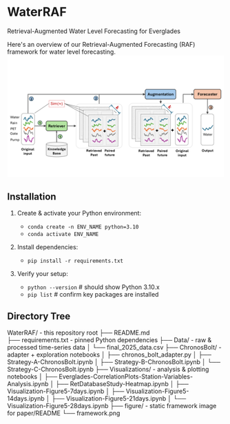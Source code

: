 # WaterRAF
Retrieval-Augmented Water Level Forecasting for Everglades

Here's an overview of our Retrieval-Augmented Forecasting (RAF) framework for water level forecasting. 
![WaterRAF Framework](figure/framework.png)

## Installation

1. Create & activate your Python environment:
    - `conda create -n ENV_NAME python=3.10`
    - `conda activate ENV_NAME`

2. Install dependencies:
    - `pip install -r requirements.txt`

3. Verify your setup:
    - `python --version`  # should show Python 3.10.x
    - `pip list`          # confirm key packages are installed
   
## Directory Tree
WaterRAF/                       - this repository root
├── README.md                   
├── requirements.txt            - pinned Python dependencies
├── Data/                       - raw & processed time-series data
│   └── final_2025_data.csv
├── ChronosBolt/                - adapter + exploration notebooks
│   ├── chronos_bolt_adapter.py
│   ├── Strategy-A-ChronosBolt.ipynb
│   ├── Strategy-B-ChronosBolt.ipynb
│   └── Strategy-C-ChronosBolt.ipynb
├── Visualizations/             - analysis & plotting notebooks
│   ├── Everglades-CorrelationPlots-Station-Variables-Analysis.ipynb
│   ├── RetDatabaseStudy-Heatmap.ipynb
│   ├── Visualization-Figure5-7days.ipynb
│   ├── Visualization-Figure5-14days.ipynb
│   ├── Visualization-Figure5-21days.ipynb
│   └── Visualization-Figure5-28days.ipynb
├── figure/                    - static framework image for paper/README
    └── framework.png
